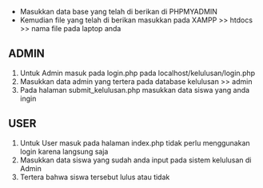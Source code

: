 - Masukkan data base yang telah di berikan di PHPMYADMIN
- Kemudian file yang telah di berikan masukkan pada XAMPP >> htdocs >> nama file pada laptop anda 
## ADMIN 
1. Untuk Admin masuk pada login.php pada localhost/kelulusan/login.php
2. Masukkan data admin yang tertera pada database kelulusan >> admin
3. Pada halaman submit_kelulusan.php masukkan data siswa yang anda ingin
## USER
1. Untuk User masuk pada halaman index.php tidak perlu menggunakan login karena langsung saja
2. Masukkan data siswa yang sudah anda input pada sistem kelulusan di Admin
3. Tertera bahwa siswa tersebut lulus atau tidak